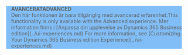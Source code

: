 <blockquote STYLE="background: #81BEF7;border-left:None"><span data-ttu-id="1b00c-101"><b>AVANCERAT</b></span><span class="sxs-lookup"><span data-stu-id="1b00c-101"><b>ADVANCED</b></span></span><br /><span data-ttu-id="1b00c-102">Den här funktionen är bara tillgänglig med avancerad erfarenhet.</span><span class="sxs-lookup"><span data-stu-id="1b00c-102">This functionality is only available with the Advanced experience.</span></span> <span data-ttu-id="1b00c-103">Mer information finns i [Anpassa din upplevelse av Dynamics 365 Business edition](../ui-experiences.md) </span><span class="sxs-lookup"><span data-stu-id="1b00c-103">For more information, see [Customizing Your Dynamics 365 Business edition  Experience](../ui-experiences.md) </span></span></blockquote>
